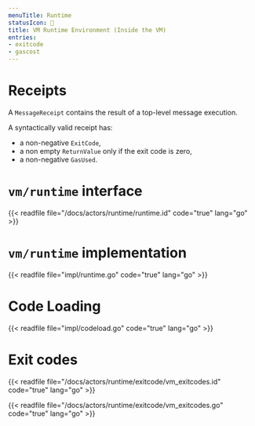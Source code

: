 ```yaml
---
menuTitle: Runtime
statusIcon: 🔁
title: VM Runtime Environment (Inside the VM)
entries:
- exitcode
- gascost
---
```


# Receipts

A `MessageReceipt` contains the result of a top-level message execution.

A syntactically valid receipt has:

- a non-negative `ExitCode`,
- a non empty `ReturnValue` only if the exit code is zero,
- a non-negative `GasUsed`.

# `vm/runtime` interface

{{< readfile file="/docs/actors/runtime/runtime.id" code="true" lang="go" >}}

# `vm/runtime` implementation

{{< readfile file="impl/runtime.go" code="true" lang="go" >}}

# Code Loading

{{< readfile file="impl/codeload.go" code="true" lang="go" >}}

# Exit codes

{{< readfile file="/docs/actors/runtime/exitcode/vm_exitcodes.id" code="true" lang="go" >}}

{{< readfile file="/docs/actors/runtime/exitcode/vm_exitcodes.go" code="true" lang="go" >}}
